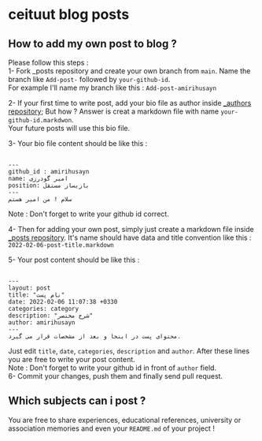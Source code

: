 # ceituut blog posts

## How to add my own post to blog ?

Please follow this steps :  
1- Fork _posts repository and create your own branch from `main`. Name the branch like `Add-post-` followed by `your-github-id`.  
For example I'll name my branch like this : `Add-post-amirihusayn`  

2- If your first time to write post, add your bio file as author inside [_authors repository][];
But how ? Answer is creat a markdown file with name `your-github-id.markdwon`.  
Your future posts will use this bio file.

3- Your bio file content should be like this :  
<pre><code>
---
github_id : amirihusayn
name: امیر گودرزی
position: بازیساز مستقل
---
سلام ! من امیر هستم
</code></pre>  
Note : Don't forget to write your github id correct.

4- Then for adding your own post, simply just create a markdown file inside [_posts repository][].
It's name should have data and title convention like this : `2022-02-06-post-title.markdown`  

5- Your post content should be like this :  
<pre><code>
---
layout: post
title: "نام پست"
date: 2022-02-06 11:07:38 +0330
categories: category
description: "شرح مختصر"
author: amirihusayn
---
محتوای پست در اینجا و بعد از مشخصات قرار می گیرد.
</code></pre>  
Just edit `title`, `date`, `categories`, `description` and `author`. After these lines you are free to write your post content.  
Note : Don't forget to write your github id in front of `author` field.  
6- Commit your changes, push them and finally send pull request.  

## Which subjects can i post ?
You are free to share experiences, educational references, university or association memories and even your `README.md` of your project !

[_authors repository]: https://github.com/ceituut/_authors
[_posts repository]: https://github.com/ceituut/_posts